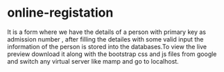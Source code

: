 # online-registation
It is a form where we have the details of a person with primary key as admission number , after filling the detailes with some valid input
the information of the person is stored into the databases.To view the live preview download it along with the bootstrap css and js files 
from google and switch any virtual server like mamp and go to localhost.
